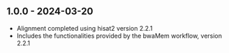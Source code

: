 ## 1.0.0 - 2024-03-20
- Alignment completed using hisat2 version 2.2.1
- Includes the functionalities provided by the bwaMem workflow, version 2.2.1